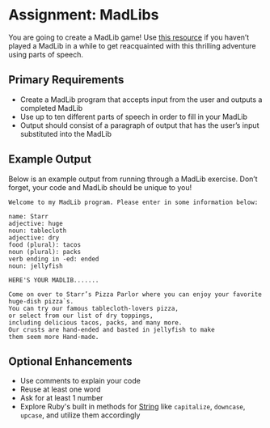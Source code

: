# Assignment: MadLibs
You are going to create a MadLib game! Use [this resource](https://www.eduplace.com/tales/) if you haven’t played a MadLib in a while to get reacquainted with this thrilling adventure using parts of speech.

## Primary Requirements
- Create a MadLib program that accepts input from the user and outputs a completed MadLib
- Use up to ten different parts of speech in order to fill in your MadLib
- Output should consist of a paragraph of output that has the user’s input substituted into the MadLib

## Example Output
Below is an example output from running through a MadLib exercise. Don’t forget, your code and MadLib should be unique to you!
```
Welcome to my MadLib program. Please enter in some information below:

name: Starr
adjective: huge
noun: tablecloth
adjective: dry
food (plural): tacos
noun (plural): packs
verb ending in -ed: ended
noun: jellyfish

HERE'S YOUR MADLIB.......

Come on over to Starr’s Pizza Parlor where you can enjoy your favorite huge-dish pizza`s.
You can try our famous tablecloth-lovers pizza,
or select from our list of dry toppings,
including delicious tacos, packs, and many more.
Our crusts are hand-ended and basted in jellyfish to make
them seem more Hand-made.
```

## Optional Enhancements
- Use comments to explain your code
- Reuse at least one word
- Ask for at least 1 number
- Explore Ruby's built in methods for [String](http://ruby-doc.org/core-2.2.0/String.html) like `capitalize`, `downcase`, `upcase`, and utilize them accordingly
